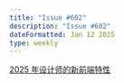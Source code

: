 ```yaml
---
title: "Issue #602"
description: "Issue #602"
dateFormatted: Jan 12 2025
type: weekly
---
```


[2025 年设计师的新前端特性](/css-weekly/issue-602/new-front-end-features)
